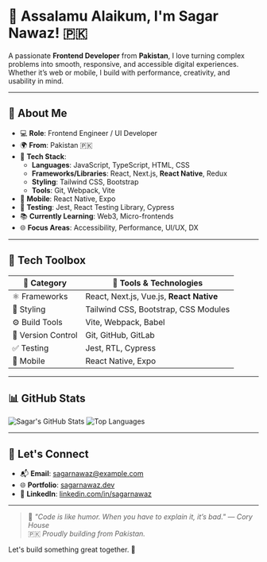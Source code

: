 # 👋 Assalamu Alaikum, I'm Sagar Nawaz! 🇵🇰

A passionate **Frontend Developer** from **Pakistan**, I love turning complex problems into smooth, responsive, and accessible digital experiences. Whether it’s web or mobile, I build with performance, creativity, and usability in mind.

---

## 🧠 About Me

- 💻 **Role**: Frontend Engineer / UI Developer  
- 🌍 **From**: Pakistan 🇵🇰  
- 🧰 **Tech Stack**:  
  - **Languages**: JavaScript, TypeScript, HTML, CSS  
  - **Frameworks/Libraries**: React, Next.js, **React Native**, Redux  
  - **Styling**: Tailwind CSS, Bootstrap  
  - **Tools**: Git, Webpack, Vite  
- 📱 **Mobile**: React Native, Expo  
- 🧪 **Testing**: Jest, React Testing Library, Cypress  
- 📚 **Currently Learning**: Web3, Micro-frontends  
- 🌐 **Focus Areas**: Accessibility, Performance, UI/UX, DX  

---

## 🧰 Tech Toolbox

| 🧩 **Category**     | 🔧 **Tools & Technologies**                             |
|---------------------|--------------------------------------------------------|
| ⚛️ Frameworks        | React, Next.js, Vue.js, **React Native**               |
| 🎨 Styling           | Tailwind CSS, Bootstrap, CSS Modules                   |
| ⚙️ Build Tools       | Vite, Webpack, Babel                                   |
| 🔁 Version Control   | Git, GitHub, GitLab                                    |
| ✅ Testing           | Jest, RTL, Cypress                                     |
| 📱 Mobile            | React Native, Expo                                     |

---

## 📊 GitHub Stats

![Sagar's GitHub Stats](https://github-readme-stats.vercel.app/api?username=sagarnawaz&show_icons=true&theme=radical)
![Top Languages](https://github-readme-stats.vercel.app/api/top-langs/?username=sagarnawaz&layout=compact&theme=radical)

---

## 🤝 Let's Connect

- 📬 **Email**: [sagarnawaz@example.com](mailto:sagarnawaz@example.com)  
- 🌐 **Portfolio**: [sagarnawaz.dev](https://sagarnawaz.dev)  
- 💼 **LinkedIn**: [linkedin.com/in/sagarnawaz](https://linkedin.com/in/sagarnawaz)  

---

> 🧠 *"Code is like humor. When you have to explain it, it’s bad." — Cory House*  
> 🇵🇰 *Proudly building from Pakistan.*

Let's build something great together. 💚
